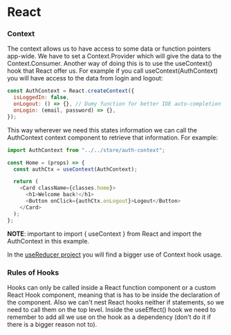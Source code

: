 # React

### Context
The context allows us to have access to some data or function pointers app-wide. We have to set a Context.Provider which will give the data to the Context.Consumer. Another way of doing this is to use the useContext() hook that React offer us. For example if you call useContext(AuthContext) you will have access to the data from login and logout:
```js
const AuthContext = React.createContext({
  isLoggedIn: false,
  onLogout: () => {}, // Dumy function for better IDE auto-completion
  onLogin: (email, password) => {},
});
```

This way wherever we need this states information we can call the AuthContext context component to retrieve that information. For example:
```js
import AuthContext from "../../store/auth-context";

const Home = (props) => {
  const authCtx = useContext(AuthContext);

  return (
    <Card className={classes.home}>
      <h1>Welcome back!</h1>
      <Button onClick={authCtx.onLogout}>Logout</Button>
    </Card>
  );
};
```

**NOTE**: important to import { useContext } from React and import the AuthContext in this example.

In the [useReducer project](https://github.com/JonathanAriass/React/tree/main/useReduce) you will find a bigger use of Context hook usage.



### Rules of Hooks
Hooks can only be called inside a React function component or a custom React Hook component, meaning that is has to be inside the declaration of the component.
Also we can't nest React hooks neither if statements, so we need to call them on the top level.
Inside the useEffect() hook we need to remember to add all we use on the hook as a dependency (don't do it if there is a bigger reason not to).
